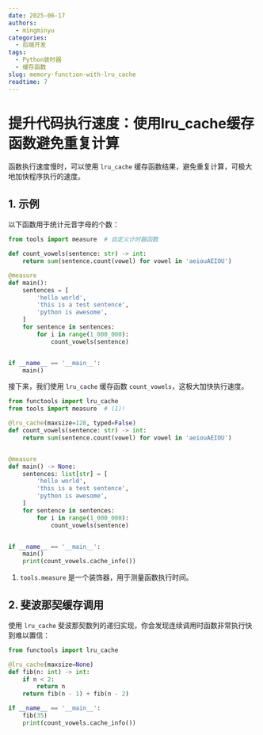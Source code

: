 ```yaml
---
date: 2025-06-17
authors:
  - mingminyu
categories:
  - 后端开发
tags:
  - Python装时器
  - 缓存函数
slug: memory-function-with-lru_cache
readtime: 7
---
```


# 提升代码执行速度：使用lru_cache缓存函数避免重复计算

函数执行速度慢时，可以使用 `lru_cache` 缓存函数结果，避免重复计算，可极大地加快程序执行的速度。

## 1. 示例

以下函数用于统计元音字母的个数：

```python linenums="1" title="示例代码"
from tools import measure  # 自定义计时器函数

def count_vowels(sentence: str) -> int:
    return sum(sentence.count(vowel) for vowel in 'aeiouAEIOU')

@measure
def main():
    sentences = [
        'hello world',
        'this is a test sentence',
        'python is awesome',
    ]
    for sentence in sentences:
        for i in range(1_000_000):
            count_vowels(sentence)


if __name__ == '__main__':
    main()
```

接下来，我们使用 `lru_cache` 缓存函数 `count_vowels`，这极大加快执行速度。

```python linenums="1" title="缓存函数" hl_lines="2"
from functools import lru_cache
from tools import measure  # (1)!

@lru_cache(maxsize=128, typed=False)
def count_vowels(sentence: str) -> int:
    return sum(sentence.count(vowel) for vowel in 'aeiouAEIOU')


@measure
def main() -> None:
    sentences: list[str] = [
        'hello world',
        'this is a test sentence',
        'python is awesome',
    ]
    for sentence in sentences:
        for i in range(1_000_000):
            count_vowels(sentence)


if __name__ == '__main__':
    main()
    print(count_vowels.cache_info())
```

1.  `tools.measure` 是一个装饰器，用于测量函数执行时间。

## 2. 斐波那契缓存调用

使用 `lru_cache` 斐波那契数列的递归实现，你会发现连续调用时函数非常执行快到难以置信：

```python linenums="1" hl_lines="3" title="斐波那契数列的递归实现"
from functools import lru_cache

@lru_cache(maxsize=None)
def fib(n: int) -> int:
    if n < 2:
        return n
    return fib(n - 1) + fib(n - 2)

if __name__ == '__main__':
    fib(35)
    print(count_vowels.cache_info())
```
